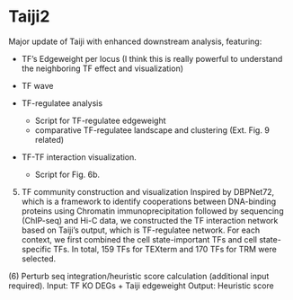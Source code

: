 # Taiji2
Major update of Taiji with enhanced downstream analysis, featuring:

- TF’s Edgeweight per locus (I think this is really powerful to understand the neighboring TF effect and visualization)


- TF wave


- TF-regulatee analysis
  - Script for TF-regulatee edgeweight
  - comparative TF-regulatee landscape and clustering (Ext. Fig. 9 related)

- TF-TF interaction visualization. 
  - Script for Fig. 6b.


5. TF community construction and visualization
Inspired by DBPNet72, which is a framework to identify cooperations between DNA-binding proteins using Chromatin immunoprecipitation followed by sequencing (ChIP-seq) and Hi-C data, we constructed the TF interaction network based on Taiji’s output, which is TF-regulatee network. For each context, we first combined the cell state-important TFs and cell state-specific TFs. In total, 159 TFs for TEXterm and 170 TFs for TRM were selected. 

(6) Perturb seq integration/heuristic score calculation (additional input required).
Input: TF KO DEGs + Taiji edgeweight
Output: Heuristic score


